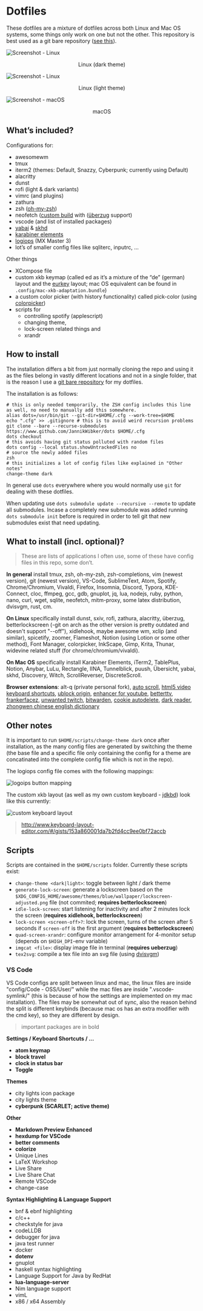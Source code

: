 # Dotfiles

These dotfiles are a mixture of dotfiles across both Linux and Mac OS systems, some things only work on one but not the other. This repository is best used as a git bare repository ([see this](https://www.atlassian.com/git/tutorials/dotfiles)).

![Screenshot - Linux](https://i.imgur.com/73GMQyJ.png)
<!--suppress HtmlDeprecatedAttribute --><p align="center">Linux (dark theme)</p>

![Screenshot - Linux](https://i.imgur.com/YNQvXI0.png)
<!--suppress HtmlDeprecatedAttribute --><p align="center">Linux (light theme)</p>


![Screenshot - macOS](https://i.imgur.com/gn350UH.png)
<!--suppress HtmlDeprecatedAttribute --><p align="center">macOS</p>

## What’s included?

Configurations for:
- awesomewm
- tmux
- iterm2 (themes: Default, Snazzy, Cyberpunk; currently using Default)
- alacritty
- dunst
- rofi (light & dark variants)
- vimrc (and plugins)
- zathura
- zsh ([oh-my-zsh](https://github.com/ohmyzsh/ohmyzsh))
- neofetch ([custom build](https://github.com/JannikWibker/neofetch) with ([überzug](https://github.com/seebye/ueberzug) support)
- vscode (and list of installed packages)
- [yabai](https://github.com/koekeishiya/yabai) & [skhd](https://github.com/koekeishiya/skhd)
- [karabiner elements](https://pqrs.org/osx/karabiner/)
- [logiops](https://github.com/PixlOne/logiops/) (MX Master 3)
- lot’s of smaller config files like sqliterc, inputrc, …

Other things
- XCompose file
- custom xkb keymap (called ed as it’s a mixture of the “de” (german) layout and the [eurkey](https://eurkey.steffen.bruentjen.eu/) layout; mac OS equivalent can be found in `.config/mac-xkb-adaptation.bundle`)
- a custom color picker (with history functionality) called pick-color (using [colorpicker](https://aur.archlinux.org/packages/colorpicker/))
- scripts for
  - controlling spotify (applescript)
  - changing theme,
  - lock-screen related things and
  - xrandr


## How to install

The installation differs a bit from just normally cloning the repo and using it as the files belong in vastly different locations and not in a single folder, that is the reason I use a [git bare repository](https://www.atlassian.com/git/tutorials/dotfiles) for my dotfiles.

The installation is as follows:

```shell
# this is only needed temporarily, the ZSH config includes this line as well, no need to manually add this somewhere.
alias dots=/usr/bin/git --git-dir=$HOME/.cfg --work-tree=$HOME
echo ".cfg" >> .gitignore # this is to avoid weird recursion problems
git clone --bare --recurse-submodules https://www.github.com/JannikWibker/dots $HOME/.cfg
dots checkout
# this avoids having git status polluted with random files
dots config --local status.showUntrackedFiles no
# source the newly added files
zsh
# this initializes a lot of config files like explained in "Other notes"
change-theme dark
```

In general use `dots` everywhere where you would normally use `git` for dealing with these dotfiles.

When updating use `dots submodule update --recursive --remote` to update all submodules.
Incase a completely new submodule was added running `dots submodule init` before is required in order to tell git that new submodules exist that need updating.

## What to install (incl. optional)?

> These are lists of applications I often use, some of these have config files in this repo, some don’t.

**In general** install tmux, zsh, oh-my-zsh, zsh-completions, vim (newest version), git (newest version), VS-Code, SublimeText, Atom, Spotify, Chrome/Chromium, Vivaldi, Firefox, Insomnia, Discord, Typora, KDE-Connect, cloc, ffmpeg, gcc, gdb, gnuplot, jq, lua, nodejs, ruby, python, nano, curl, wget, sqlite, neofetch, mitm-proxy, some latex distribution, dvisvgm, rust, cm.

**On Linux** specifically install dunst, sxiv, rofi, zathura, alacritty, überzug, betterlockscreen (-git on arch as the other version is pretty outdated and doesn't support "--off"), xidlehook, maybe awesome wm, xclip (and similar), spicetify, zoomer, Flameshot, Notion (using Lotion or some other method), Font Manager, colorpicker, InkScape, Gimp, Krita, Thunar, widevine related stuff (for chrome/chromium/vivaldi).

**On Mac OS** specifically install Karabiner Elements, iTerm2, TablePlus, Notion, Anybar, LuLu, Rectangle, IINA, Tunnelblick, puush, Übersicht, yabai, skhd, Discovery, Witch, ScrollReverser, DiscreteScroll.

**Browser extensions**:
alt-q (private personal fork),
[auto scroll](https://chrome.google.com/webstore/detail/autoscroll/occjjkgifpmdgodlplnacmkejpdionan),
[html5 video keyboard shortcuts](https://chrome.google.com/webstore/detail/html5-video-keyboard-shor/llhmaciggnibnbdokidmbilklceaobae),
[ublock origin](https://chrome.google.com/webstore/detail/ublock-origin/cjpalhdlnbpafiamejdnhcphjbkeiagm),
[enhancer for youtube](https://chrome.google.com/webstore/detail/enhancer-for-youtube/ponfpcnoihfmfllpaingbgckeeldkhle),
[betterttv](https://chrome.google.com/webstore/detail/betterttv/ajopnjidmegmdimjlfnijceegpefgped),
[frankerfacez](https://chrome.google.com/webstore/detail/frankerfacez/fadndhdgpmmaapbmfcknlfgcflmmmieb),
[unwanted twitch](https://chrome.google.com/webstore/detail/unwanted-twitch/egbpddkgpjmliolmpjenjomflclekjld),
[bitwarden](https://chrome.google.com/webstore/detail/bitwarden-free-password-m/nngceckbapebfimnlniiiahkandclblb),
[cookie autodelete](https://chrome.google.com/webstore/detail/cookie-autodelete/fhcgjolkccmbidfldomjliifgaodjagh),
[dark reader](https://chrome.google.com/webstore/detail/dark-reader/eimadpbcbfnmbkopoojfekhnkhdbieeh),
[zhongwen chinese english dictionary](https://chrome.google.com/webstore/detail/zhongwen-chinese-english/kkmlkkjojmombglmlpbpapmhcaljjkde)

## Other notes

It is important to run `$HOME/scripts/change-theme dark` once after installation, as the many config files are generated by switching the theme (the base file and a specific file only containing the config for a theme are concatinated into the complete config file which is not in the repo).

The logiops config file comes with the following mappings:

![logoips button mapping](https://i.imgur.com/PLvz6mR.png)


The custom xkb layout (as well as my own custom keyboard - [jdkbd](https://github.com/JannikWibker/jdkbd)) look like this currently:

![custom keyboard layout](https://i.imgur.com/2JjFp4k.png)

> http://www.keyboard-layout-editor.com/#/gists/153a860001da7b2fd4cc9ee0bf72accb


## Scripts

Scripts are contained in the `$HOME/scripts` folder. Currently these scripts exist:
- `change-theme <dark|light>`: toggle between light / dark theme
- `generate-lock-screen`: generate a lockscreen based on the `$XDG_CONFIG_HOME/awesome/themes/blue/wallpaper/lockscreen-adjusted.png` file (not commited; **requires betterlockscreen**)
- `idle-lock-screen`: start listening for inactivity and after 2 minutes lock the screen (**requires xidlehook, betterlockscreen**)
- `lock-screen <screen-off>?`: lock the screen, turns of the screen after 5 seconds if `screen-off` is the first argument (**requires betterlockscreen**)
- `quad-screen-xrandr`: configure monitor arrangement for 4-monitor setup (depends on `$HIGH_DPI`-env variable)
- `imgcat <file>`: display image file in terminal (**requires ueberzug**)
- `tex2svg`: compile a tex file into an svg file (using [dvisvgm](https://dvisvgm.de/Downloads/))

### VS Code

VS Code configs are split between linux and mac, the linux files are inside "config/Code - OSS/User/" while the mac files are inside ".vscode-symlink/" (this is because of how the settings are implemented on my mac installation). The files may be somewhat out of sync, also the reason behind the split is different keybinds (because mac os has an extra modifier with the cmd key), so they are different by design.

> important packages are in bold

**Settings / Keyboard Shortcuts / ...**

- **atom keymap**
- **block travel**
- **clock in status bar** 
- **Toggle**

**Themes**

- city lights icon package
- city lights theme
- **cyberpunk (SCARLET; active theme)**

**Other**

- **Markdown Preview Enhanced**
- **hexdump for VSCode**
- **better comments**
- **colorize**
- Unique Lines
- LaTeX Workshop
- Live Share
- Live Share Chat
- Remote VSCode
- change-case

**Syntax Highlighting & Language Support**

- bnf & ebnf highlighting
- c/c++
- checkstyle for java
- codeLLDB
- debugger for java
- java test runner
- docker
- **dotenv**
- gnuplot
- haskell syntax highlighting
- Language Support for Java by RedHat
- **lua-language-server**
- Nim language support
- vimL
- x86 / x64 Assembly
